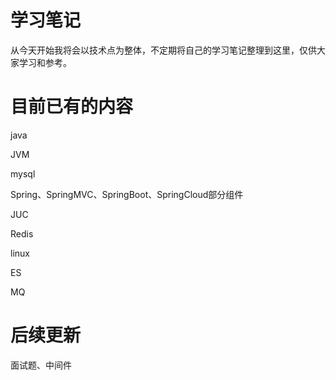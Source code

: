# 学习笔记

从今天开始我将会以技术点为整体，不定期将自己的学习笔记整理到这里，仅供大家学习和参考。

# 目前已有的内容

java

JVM

mysql

Spring、SpringMVC、SpringBoot、SpringCloud部分组件

JUC

Redis

linux

ES

MQ

# 后续更新

面试题、中间件
